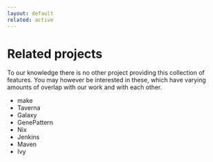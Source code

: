 ```yaml
---
layout: default
related: active
---
```


Related projects
================

To our knowledge there is no other project providing this collection of features.  You may however be interested in these, which have varying amounts of overlap with our work and with each other.

* make
* Taverna
* Galaxy
* GenePattern
* Nix
* Jenkins
* Maven
* Ivy
